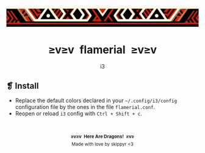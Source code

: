 <p align="center">
  <img alt="" src="../../imgs/ornament.webp" />
</p>
<h1 align="center">≥v≥v&ensp;flamerial&ensp;≥v≥v</h1>
<p align="center">i3</p>
<h2>❡ Install</h2>
<ul>
<li>Replace the default colors declared in your <code>~/.config/i3/config</code> configuration file by the ones in the file <code>flamerial.conf</code>.</li>
<li>Reopen or reload <code>i3</code> config with <code>Ctrl + Shift + c</code>.</li>
</ul>
&ensp;
<p align="center"><sup><strong>≥v≥v&ensp;Here Are Dragons!&ensp;≥v≥</strong><br />Made with love by skippyr <3</sup></p>